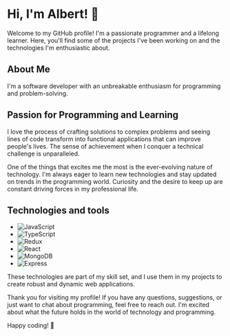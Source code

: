 # Hi, I'm Albert! 👋

Welcome to my GitHub profile! I'm a passionate programmer and a lifelong learner. Here, you'll find some of the projects I've been working on and the technologies I'm enthusiastic about.

## About Me

I'm a software developer with an unbreakable enthusiasm for programming and problem-solving.

## Passion for Programming and Learning

I love the process of crafting solutions to complex problems and seeing lines of code transform into functional applications that can improve people's lives. The sense of achievement when I conquer a technical challenge is unparalleled.

One of the things that excites me the most is the ever-evolving nature of technology. I'm always eager to learn new technologies and stay updated on trends in the programming world. Curiosity and the desire to keep up are constant driving forces in my professional life.

## Technologies and tools

- ![JavaScript](https://img.shields.io/badge/JavaScript-F7DF1E?style=for-the-badge&logo=javascript&logoColor=black)
- ![TypeScript](https://img.shields.io/badge/TypeScript-007ACC?style=for-the-badge&logo=typescript&logoColor=white)
- ![Redux](https://img.shields.io/badge/Redux-764ABC?style=for-the-badge&logo=redux&logoColor=white)
- ![React](https://img.shields.io/badge/React-61DAFB?style=for-the-badge&logo=react&logoColor=black)
- ![MongoDB](https://img.shields.io/badge/MongoDB-47A248?style=for-the-badge&logo=mongodb&logoColor=white)
- ![Express](https://img.shields.io/badge/Express-000000?style=for-the-badge&logo=express&logoColor=white)

These technologies are part of my skill set, and I use them in my projects to create robust and dynamic web applications.

Thank you for visiting my profile! If you have any questions, suggestions, or just want to chat about programming, feel free to reach out. I'm excited about what the future holds in the world of technology and programming.

Happy coding! 🚀
